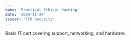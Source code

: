 ```yaml
---
name: 'Practical Ethical Hacking'
date: '2024-11-20'
issuer: 'TCM Security'
---
```


Basic IT cert covering support, networking, and hardware.
